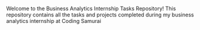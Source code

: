 Welcome to the Business Analytics Internship Tasks Repository! This repository contains all the tasks and projects completed during my business analytics internship at Coding Samurai

